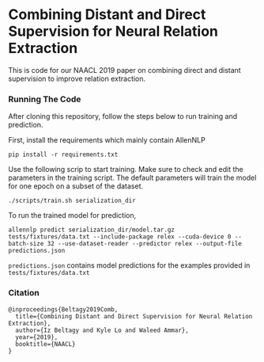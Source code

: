 # Combining Distant and Direct Supervision for Neural Relation Extraction
This is code for our NAACL 2019 paper on combining direct and distant supervision to improve relation extraction. 

### Running The Code
After cloning this repository, follow the steps below to run training and prediction.

First, install the requirements which mainly contain AllenNLP
```
pip install -r requirements.txt
```

Use the following scrip to start training. Make sure to check and edit the parameters in the training script. The default parameters will train the model for one epoch on a subset of the dataset. 
```
./scripts/train.sh serialization_dir
```

To run the trained model for prediction, 
```
allennlp predict serialization_dir/model.tar.gz tests/fixtures/data.txt --include-package relex --cuda-device 0 --batch-size 32 --use-dataset-reader --predictor relex --output-file predictions.json
```
`predictions.json` contains model predictions for the examples provided in `tests/fixtures/data.txt`


### Citation
```
@inproceedings{Beltagy2019Comb,
  title={Combining Distant and Direct Supervision for Neural Relation Extraction},
  author={Iz Beltagy and Kyle Lo and Waleed Ammar},
  year={2019},
  booktitle={NAACL}
}
```
